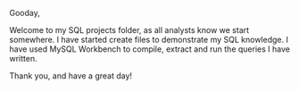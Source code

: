Gooday,

Welcome to my SQL projects folder, as all analysts know we start somewhere. I have started create files to demonstrate my SQL knowledge.
I have used MySQL Workbench to compile, extract and run the queries I have written. 

Thank you, and have a great day!
